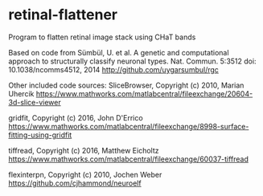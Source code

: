 # retinal-flattener
Program to flatten retinal image stack using CHaT bands

Based on code from Sümbül, U. et al. A genetic and computational approach to structurally classify neuronal types. Nat. Commun. 5:3512 doi: 10.1038/ncomms4512, 2014 http://github.com/uygarsumbul/rgc


Other included code sources:
SliceBrowser, Copyright (c) 2010, Marian Uhercik
https://www.mathworks.com/matlabcentral/fileexchange/20604-3d-slice-viewer

gridfit, Copyright (c) 2016, John D'Errico
https://www.mathworks.com/matlabcentral/fileexchange/8998-surface-fitting-using-gridfit

tiffread, Copyright (c) 2016, Matthew Eicholtz
https://www.mathworks.com/matlabcentral/fileexchange/60037-tiffread

flexinterpn, Copyright (c) 2010, Jochen Weber
https://github.com/cjhammond/neuroelf
